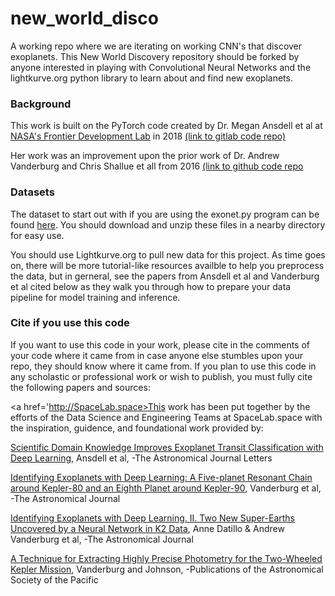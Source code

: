 # new_world_disco
A working repo where we are iterating on working CNN's that discover exoplanets. This New World Discovery repository should be forked by anyone interested in playing with Convolutional Neural Networks and the lightkurve.org python library to learn about and find new exoplanets.

### Background
This work is built on the PyTorch code created by Dr. Megan Ansdell et al at <a href='https://frontierdevelopmentlab.org/'>NASA's Frontier Development Lab</a> in 2018 <a href='https://gitlab.com/frontierdevelopmentlab/exoplanets/exonet-pytorch'>(link to gitlab code repo)</a>

Her work was an improvement upon the prior work of Dr. Andrew Vanderburg and Chris Shallue et all from 2016 <a href='https://github.com/cshallue/exoplanet-ml'>(link to github code repo</a>

### Datasets
The dataset to start out with if you are using the exonet.py program can be found <a href='https://drive.google.com/file/d/1N6bA2rahvV5kcOGmJnTA5gl_Thno7hTh/view'>here</a>. You should download and unzip these files in a nearby directory for easy use.

You should use Lightkurve.org to pull new data for this project. As time goes on, there will be more tutorial-like resources availble to help you preprocess the data, but in gerneral, see the papers from Ansdell et al and Vanderburg et al cited below as they walk you through how to prepare your data pipeline for model training and inference.

### Cite if you use this code
If you want to use this code in your work, please cite in the comments of your code where it came from in case anyone else stumbles upon your repo, they should know where it came from. If you plan to use this code in any scholastic or professional work or wish to publish, you must fully cite the following papers and sources:

<a href='http://SpaceLab.space>This work has been put together by the efforts of the Data Science and Engineering Teams at SpaceLab.space</a> with the inspiration, guidence, and foundational work provided by:

<a href='https://iopscience.iop.org/article/10.3847/2041-8213/aaf23b'>Scientific Domain Knowledge Improves Exoplanet Transit Classification with Deep Learning</a>, Ansdell et al, -The Astronomical Journal Letters

<a href='https://iopscience.iop.org/article/10.3847/1538-3881/aa9e09/meta'>Identifying Exoplanets with Deep Learning: A Five-planet Resonant Chain around Kepler-80 and an Eighth Planet around Kepler-90</a>, Vanderburg et al, -The Astronomical Journal

<a href='https://iopscience.iop.org/article/10.3847/1538-3881/ab0e12'>Identifying Exoplanets with Deep Learning. II. Two New Super-Earths Uncovered by a Neural Network in K2 Data</a>, Anne Datillo & Andrew Vanderburg et al, -The Astronomical Journal

<a href='https://iopscience.iop.org/article/10.1086/678764'>A Technique for Extracting Highly Precise Photometry for the Two-Wheeled Kepler Mission</a>, Vanderburg and Johnson, -Publications of the Astronomical Society of the Pacific
